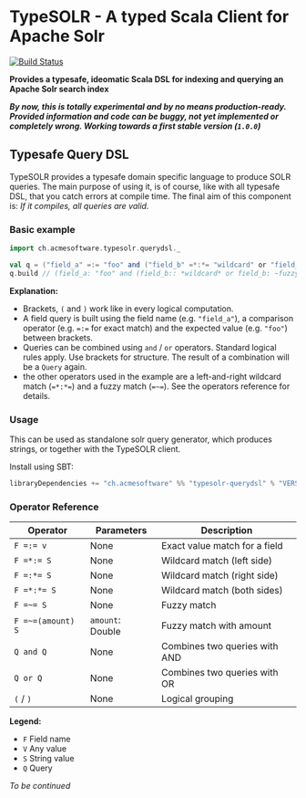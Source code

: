 TypeSOLR - A typed Scala Client for Apache Solr 
===============================================

[![Build Status](https://travis-ci.org/acme-software/typesolr.svg?branch=master)](https://travis-ci.org/acme-software/typesolr)

**Provides a typesafe, ideomatic Scala DSL for indexing and querying an Apache Solr search index**

***By now, this is totally experimental and by no means production-ready. Provided information and code can be buggy, 
not yet implemented or completely wrong. Working towards a first stable version (`1.0.0`)***

Typesafe Query DSL
------------------

TypeSOLR provides a typesafe domain specific language to produce SOLR queries. The main purpose of using it, is of course, 
like with all typesafe DSL, that you catch errors at compile time. The final aim of this component is: *If it compiles, 
all queries are valid.*

### Basic example

```scala
import ch.acmesoftware.typesolr.querydsl._

val q = ("field_a" =:= "foo" and ("field_b" =*:*= "wildcard" or "field_b" =~= "fuzzy match"))
q.build // (field_a: "foo" and (field_b:: *wildcard* or field_b: ~fuzzy match))
```

**Explanation:**

- Brackets, `(` and `)` work like in every logical computation.
- A field query is built using the field name (e.g. `"field_a"`), a comparison operator (e.g. `=:=` for exact match) and
the expected value (e.g. `"foo"`) between brackets.
- Queries can be combined using `and` / `or` operators. Standard logical rules apply. Use brackets for structure. The 
result of a combination will be a `Query` again.
- the other operators used in the example are a left-and-right wildcard match (`=*:*=`) and a fuzzy match (`=~=`). See 
the operators reference for details.

### Usage

This can be used as standalone solr query generator, which produces strings, or together with the TypeSOLR client.

Install using SBT:

```scala
libraryDependencies += "ch.acmesoftware" %% "typesolr-querydsl" % "VERSION"
```

### Operator Reference

| Operator          | Parameters         | Description                          |
|-------------------|--------------------|--------------------------------------|
| `F =:= v`         | None               | Exact value match for a field        |
| `F =*:= S`        | None               | Wildcard match (left side)           |
| `F =:*= S`        | None               | Wildcard match (right side)          |
| `F =*:*= S`       | None               | Wildcard match (both sides)          |
| `F =~= S`         | None               | Fuzzy match                          |
| `F =~=(amount) S` | `amount`: Double   | Fuzzy match with amount              |
| `Q and Q`         | None               | Combines two queries with AND        |
| `Q or Q`          | None               | Combines two queries with OR         |
| `(` / `)`         | None               | Logical grouping                     |

**Legend:**

- `F` Field name
- `V` Any value
- `S` String value
- `Q` Query

*To be continued*